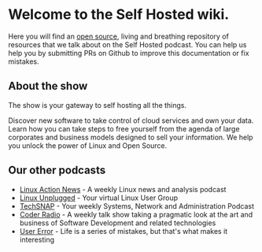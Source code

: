# Welcome to the Self Hosted wiki.

Here you will find an [open source](link), living and breathing repository of resources that we talk about on the Self Hosted podcast. You can help us help you by submitting PRs on Github to improve this documentation or fix mistakes.

## About the show

The show is your gateway to self hosting all the things.

Discover new software to take control of cloud services and own your data. Learn how you can take steps to free yourself from the agenda of large corporates and business models designed to sell your information. We help you unlock the power of Linux and Open Source.

## Our other podcasts

* [Linux Action News](https://linuxactionnews.com/) - A weekly Linux news and analysis podcast
* [Linux Unplugged](http://linuxunplugged.com/) - Your virtual Linux User Group
* [TechSNAP](https://techsnap.systems) - Your weekly Systems, Network and Administration Podcast
* [Coder Radio](https://coder.show/) - A weekly talk show taking a pragmatic look at the art and business of Software Development and related technologies
* [User Error](https://error.show/) - Life is a series of mistakes, but that's what makes it interesting